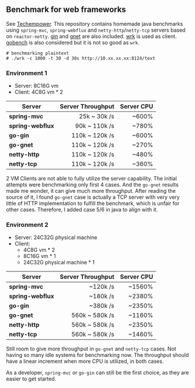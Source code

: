 ## Benchmark for web frameworks

See [Techempower](https://www.techempower.com/benchmarks/). 
This repository contains homemade java benchmarks using `spring-mvc`, `spring-webflux` and `netty-http`/`netty-tcp` servers based on `reactor-netty`. [gin](https://github.com/TechEmpower/FrameworkBenchmarks/tree/master/frameworks/Go/gin) and [gnet](https://github.com/TechEmpower/FrameworkBenchmarks/tree/master/frameworks/Go/gnet) are also included. [wrk](https://github.com/wg/wrk) is used as client. [gobench](https://github.com/cmpxchg16/gobench/) is also considered but it is not so good as `wrk`.

```
# benchmarking plaintext
# ./wrk -c 1000 -t 30 -d 30s http://10.xx.xx.xx:8124/text
```
### Environment 1
- Server: 8C16G vm
- Client: 4C8G vm * 2

| Server       | Server Throughput | Server CPU |
| ------------------ | ----------------: | ---------: |
| **spring-mvc**     | 25k ~ 30k /s |      ~600% |
| **spring-webflux** | 90k ~ 110k /s |      ~780% |
| **go-gin**         |  110k ~ 120k /s |      ~600% |
| **go-gnet**        |  110k ~ 120k /s |      ~270% |
| **netty-http**     |   110k ~ 120k /s |      ~480% |
| **netty-tcp**      |    110k ~ 120k /s |      ~360% |

2 VM Clients are not able to fully utilize the server capability. The initial attempts were benchmarking only first 4 cases. And the `go-gnet` results made me wonder, it can give much more throughput. After reading the source of it, I found `go-gnet` case is actually a TCP server with very very little of HTTP implementation to fulfill the benchmark, which is unfair for other cases. Therefore, I added case 5/6 in java to align with it.

### Environment 2
- Server: 24C32G physical machine
- Client:
  - 4C8G vm * 2
  - 8C16G vm * 1
  - 24C32G physical machine * 1

| Server       | Server Throughput | Server CPU |
| ------------------ | ----------------: | ---------: |
| **spring-mvc**     | ~120k /s |   ~1560% |
| **spring-webflux** | ~180k /s |  ~2380% |
| **go-gin**         |   ~380k /s |   ~2350% |
| **go-gnet**        | 560k ~ 580k /s |  ~1160% |
| **netty-http**     | 560k ~ 580k /s | ~2350% |
| **netty-tcp**      | 560k ~ 580k /s |   ~1460% |

Still room to give more throughput in `go-gnet` and `netty-tcp` cases. Not having so many idle systems for benchmarking now. The throughput should have a linear increment when more CPU is utilized, in both cases.

As a developer, `spring-mvc` or `go-gin` can still be the first choice, as they are easier to get started. 

